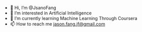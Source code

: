 - 👋 Hi, I’m @JsanoFang
- 👀 I’m interested in Artificial Intelligence 
- 🌱 I’m currently learning Machine Learning Through Coursera
- 📫 How to reach me jason.fang.jf@gmail.com


